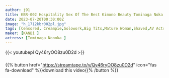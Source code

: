 ```yaml
---
author: j91
title: KBR-002 Hospitality Sex Of The Best Kimono Beauty Tominaga Noka
date: 2023-07-20T00:30:00Z
image: "h_1712kbr002pl.jpg"
tags: [Censored, Creampie,Solowork,Big Tits,Mature Woman,Shaved,AV Actress]
maker: [KANBi ]
actress: [Tominaga Nonoka ]
---
```



{{< youtubepl Qy46ryOO8zu0D2d >}}
###

{{% button href="https://streamtape.to/v/Qy46ryOO8zu0D2d" icon="fas fa-download" %}}download this video{{% /button %}}
